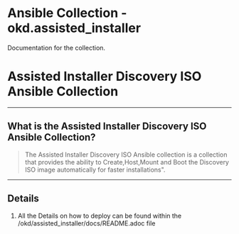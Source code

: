 # Ansible Collection - okd.assisted_installer

Documentation for the collection.

# Assisted Installer Discovery ISO Ansible Collection

---

## What is the Assisted Installer Discovery ISO Ansible Collection?

> The Assisted Installer Discovery ISO Ansible collection is a collection
> that provides the ability to Create,Host,Mount and Boot the Discovery ISO
> image automatically for faster installations".

---

## Details

1. All the Details on how to deploy can be found within the /okd/assisted_installer/docs/README.adoc file
